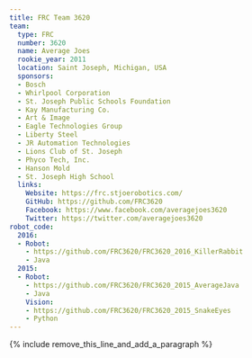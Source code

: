 ```yaml
---
title: FRC Team 3620
team:
  type: FRC
  number: 3620
  name: Average Joes
  rookie_year: 2011
  location: Saint Joseph, Michigan, USA
  sponsors:
  - Bosch
  - Whirlpool Corporation
  - St. Joseph Public Schools Foundation
  - Kay Manufacturing Co.
  - Art & Image
  - Eagle Technologies Group
  - Liberty Steel
  - JR Automation Technologies
  - Lions Club of St. Joseph
  - Phyco Tech, Inc.
  - Hanson Mold
  - St. Joseph High School
  links:
    Website: https://frc.stjoerobotics.com/
    GitHub: https://github.com/FRC3620
    Facebook: https://www.facebook.com/averagejoes3620
    Twitter: https://twitter.com/averagejoes3620
robot_code:
  2016:
  - Robot:
    - https://github.com/FRC3620/FRC3620_2016_KillerRabbit
    - Java
  2015:
  - Robot:
    - https://github.com/FRC3620/FRC3620_2015_AverageJava
    - Java
    Vision:
    - https://github.com/FRC3620/FRC3620_2015_SnakeEyes
    - Python
---
```


{% include remove_this_line_and_add_a_paragraph %}